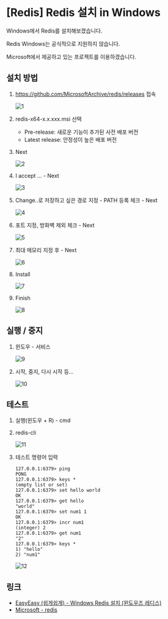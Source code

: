 # [Redis] Redis 설치 in Windows

Windows에서 Redis를 설치해보겠습니다.

Redis Windows는 공식적으로 지원하지 않습니다.

Microsoft에서 제공하고 있는 프로젝트를 이용하겠습니다.



## 설치 방법

1. https://github.com/MicrosoftArchive/redis/releases 접속

   ![1](1.png)

2. redis-x64-x.x.xxx.msi 선택

   - Pre-release: 새로운 기능이 추가된 사전 배포 버전
   - Latest release: 안정성이 높은 배포 버전

3. Next

   ![2](2.png)

4. I accept ... - Next

   ![3](3.png)

5. Change..로 저장하고 싶은 경로 지정 - PATH 등록 체크 - Next

   ![4](4.png)

6. 포트 지정, 방화벽 제외 체크 - Next

   ![5](5.png)

7. 최대 메모리 지정 후 - Next

   ![6](6.png)

8. Install

   ![7](7.png)

9. Finish

   ![8](8.png)



## 실행 / 중지

1. 윈도우 - 서비스

   ![9](9.png)

2. 시작, 중지, 다시 시작 등...

   ![10](10.png)



## 테스트

1. 실행(윈도우 + R) - cmd

2. redis-cli

   ![11](11.png)

3. 테스트 명령어 입력

   ```
   127.0.0.1:6379> ping
   PONG
   127.0.0.1:6379> keys *
   (empty list or set)
   127.0.0.1:6379> set hello world
   OK
   127.0.0.1:6379> get hello
   "world"
   127.0.0.1:6379> set num1 1
   OK
   127.0.0.1:6379> incr num1
   (integer) 2
   127.0.0.1:6379> get num1
   "2"
   127.0.0.1:6379> keys *
   1) "hello"
   2) "num1"
   ```

   ![12](12.png)



## 링크

- [EasyEasy (쉽게쉽게) - Windows Redis 설치 (윈도우즈 레디스)](https://gofnrk.tistory.com/35)
- [Microsoft - redis](https://github.com/MicrosoftArchive/redis/releases)





